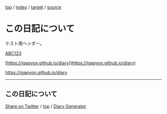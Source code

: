 [top](../index.html) / [index](index.html) / [target](https://igapyon.github.io/mydiary/directive/test_link.html) / [source](https://github.com/igapyon/mydiary/blob/gh-pages/directive/test_link.src.md) 

この日記について
=====================================================================================================
テスト用ヘッダー。

[ABC123](ABC123)

[https://igapyon.github.io/diary](https://igapyon.github.io/diary)

https://igapyon.github.io/diary

----------------------------------------------------------------------------------------------------

## この日記について

[Share on Twitter](https://twitter.com/intent/tweet?hashtags=igapyon%2Cdiary%2C%E3%81%84%E3%81%8C%E3%81%B4%E3%82%87%E3%82%93&text=%E3%81%93%E3%81%AE%E6%97%A5%E8%A8%98%E3%81%AB%E3%81%A4%E3%81%84%E3%81%A6&url=https%3A%2F%2Figapyon.github.io%2Fmydiary%2Fdirective%2Ftest_link.html) / [top](../index.html) / [Diary Generator](https://github.com/igapyon/igapyonv3)
